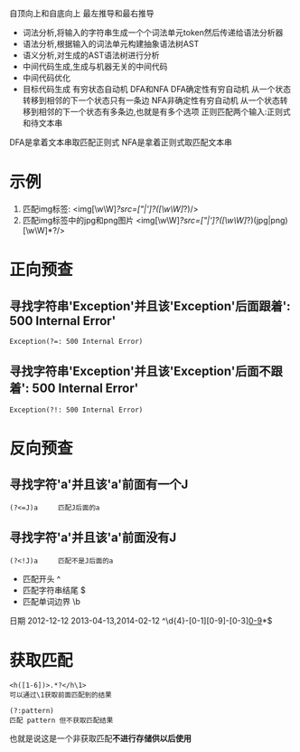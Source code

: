 自顶向上和自底向上
最左推导和最右推导
+ 词法分析,将输入的字符串生成一个个词法单元token然后传递给语法分析器
+ 语法分析,根据输入的词法单元构建抽象语法树AST
+ 语义分析,对生成的AST语法树进行分析
+ 中间代码生成,生成与机器无关的中间代码
+ 中间代码优化
+ 目标代码生成
有穷状态自动机
DFA和NFA
DFA确定性有穷自动机
    从一个状态转移到相邻的下一个状态只有一条边
NFA非确定性有穷自动机
    从一个状态转移到相邻的下一个状态有多条边,也就是有多个选项
正则匹配两个输入:正则式和待文本串

DFA是拿着文本串取匹配正则式
NFA是拿着正则式取匹配文本串


# 示例
1. 匹配img标签:
    <img[\w\W]*?src=[\"|\']?([\w\W]*?)/>
2. 匹配img标签中的jpg和png图片
    <img[\w\W]*?src=[\"|\']?([\w\W]*?)(jpg|png)[\w\W]*?/>
# 正向预查
## 寻找字符串'Exception'并且该'Exception'后面跟着': 500 Internal Error'
    Exception(?=: 500 Internal Error)
## 寻找字符串'Exception'并且该'Exception'后面不跟着': 500 Internal Error'
    Exception(?!: 500 Internal Error)
# 反向预查
## 寻找字符'a'并且该'a'前面有一个J
    (?<=J)a     匹配J后面的a
## 寻找字符'a'并且该'a'前面没有J
    (?<!J)a     匹配不是J后面的a

+ 匹配开头 ^
+ 匹配字符串结尾 $
+ 匹配单词边界 \b

日期  2012-12-12     2013-04-13,2014-02-12
    ^\\d{4}-[0-1][0-9]-[0-3][0-9](,\\d{4}-[0-1][0-9]-[0-3][0-9])*$
# 获取匹配
    <h([1-6])>.*?</h\1>
    可以通过\1获取前面匹配到的结果
    
    (?:pattern)	
    匹配 pattern 但不获取匹配结果
也就是说这是一个非获取匹配**不进行存储供以后使用**

